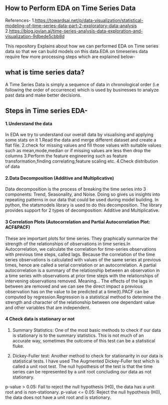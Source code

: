 ## How to Perform EDA on Time Series Data

References-
1.https://towardsai.net/p/data-visualization/statistical-modeling-of-time-series-data-part-2-exploratory-data-analysis
2.https://blog.jovian.ai/time-series-analysis-data-exploration-and-visualization-9dbede5cbb8d

This repository Explains about how we can performed EDA on Time series data so that we can build models on this data.EDA on timeseries data require few more processing steps which are explained below-

## what is time series data?
A Time Series Data is simply a sequence of data in chronological order (i.e following the order of occurrence) which is used by businesses to analyze past data and make better decisions.

## Steps in Time series EDA-
#### 1.Understand the data
In EDA we try to understand our overall data by visualising and applying some stats on it
1.Read the data and merge different dataset and create a flat file.
2.check for missing values and fill those values with suitable values such as mean,mode,median or if missing values are less then drop the columns
3.Perform the feature engineering such as feature transformation,finding correlating,feature scaling etc.
4.Check distribution of data
#### 2.Data Decomposition (Additive and Multiplicative)
Data decomposition is the process of breaking the time series into 3 components: Trend, Seasonality, and Noise. Doing so gives us insights into repeating patterns in our data that could be used during model building. In python, the statsmodels library is used to do this decomposition. The library provides support for 2 types of decomposition: Additive and Multiplicative.
#### 3 Correlation Plots (Autocorrelation and Partial Autocorrelation Plot: ACF&PACF)
These are important plots for time series. They graphically summarize the strength of the relationships of observations in time series.In Autocorrelation, we calculate the correlation for time-series observations with previous time steps, called lags. Because the correlation of the time series observations is calculated with values of the same series at previous times, hence are called a serial correlation or an autocorrelation.
A partial autocorrelation is a summary of the relationship between an observation in a time series with observations at prior time steps with the relationships of intervening observations removed. Meaning… The effects of the lags in between are removed and we can see the direct impact a previous observation has on the value to be predicted at a time(t).PACF can be computed by regression.Regression is a statistical method to determine the strength and character of the relationship between one dependant value and other variables that are independent.
#### 4 Check data is stationary or not
1) Summary Statistics:
One of the most basic methods to check if our data is stationary is to the summary statistics. This is not much of an accurate way, sometimes the outcome of this test can be a statistical fluke.

2) Dickey-Fuller test:
Another method to check for stationarity in our data is statistical tests. I have used The Augmented Dickey-Fuller test which is called a unit root test. The null hypothesis of the test is that the time series can be represented by a unit root concluding our data as not stationary.

p-value > 0.05: Fail to reject the null hypothesis (H0), the data has a unit root and is non-stationary.
p-value <= 0.05: Reject the null hypothesis (H0), the data does not have a unit root and is stationary.

